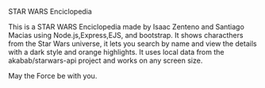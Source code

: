 STAR WARS Enciclopedia

This is a STAR WARS Enciclopedia made by Isaac Zenteno and Santiago Macias using 
Node.js,Express,EJS, and bootstrap. It shows characthers from the Star Wars universe,
it lets you search by name and view the details with a dark style and orange highlights.
It uses local data from the akabab/starwars-api project and works on any screen size.

May the Force be with you.